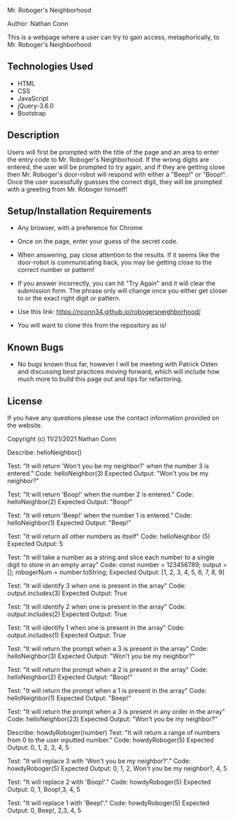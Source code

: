 Mr. Roboger's Neighborhood

Author: Nathan Conn

This is a webpage where a user can try to gain access, metaphorically, to Mr. Roboger's Neighborhood

## Technologies Used

* HTML
* CSS
* JavaScript
* jQuery-3.6.0
* Bootstrap

## Description

Users will first be prompted with the title of the page and an area to enter the entry code to Mr. Roboger's Neighborhood. If the wrong digits are entered, the user will be prompted to try again, and if they are getting close then Mr. Roboger's door-robot will respond with either a "Beep!" or "Boop!". Once the user sucessfully guesses the correct digit, they will be prompted with a greeting from Mr. Roboger himself!

## Setup/Installation Requirements

* Any browser, with a preference for Chrome

* Once on the page, enter your guess of the secret code.

* When answering, pay close attention to the results. If it seems like the door-robot is communicating back, you may be getting close to the correct number or pattern!

* If you answer incorrectly, you can hit "Try Again" and it will clear the submission form. The phrase only will change once you either get closer to or the exact right digit or pattern.

* Use this link: https://nconn34.github.io/robogersneighborhood/


* You will want to clone this from the repository as is!

## Known Bugs

* No bugs known thus far, however I will be meeting with Patrick Osten and discussing best practices moving forward, which will include how much more to build this page out and tips for refactoring. 

## License

If you have any questions please use the contact information provided on the website.

Copyright (c) 11/21/2021 Nathan Conn 

Describe: helloNeighbor()

Test: "It will return 'Won't you be my neighbor?' when the number 3 is entered."
Code: helloNeighbor(3)
Expected Output: "Won't you be my neighbor?"

Test: "It will return 'Boop!' when the number 2 is entered."
Code: helloNeighbor(2)
Expected Output: "Boop!"

Test: "It will return 'Beep!' when the number 1 is entered."
Code: helloNeighbor(1)
Expected Output: "Beep!"

Test: "It will return all other numbers as itself"
Code: helloNeighbor (5)
Expected Output: 5

Test: "It will take a number as a string and slice each number to a single digit to store in an empty array"
Code: const number = 123456789; output = []; robogerNum = number.toString;
Expected Output: [1, 2, 3, 4, 5, 6, 7, 8, 9]

Test: "It will identify 3 when one is present in the array"
Code: output.includes(3)
Expected Output: True

Test: "It will identify 2 when one is present in the array"
Code: output.includes(2)
Expected Output: True

Test: "It will identify 1 when one is present in the array"
Code: output.includes(1)
Expected Output: True

Test: "It will return the prompt when a 3 is present in the array"
Code: helloNeighbor(3)
Expected Output: "Won't you be my neighbor?"

Test: "It will return the prompt when a 2 is present in the array"
Code: helloNeighbor(2)
Expected Output: "Boop!"

Test: "It will return the prompt when a 1 is present in the array"
Code: helloNeighbor(1)
Expected Output: "Beep!"

Test: "It will return the prompt when a 3 is present in any order in the array"
Code: helloNeighbor(23)
Expected Output: "Won't you be my neighbor?"

Describe: howdyRoboger(number)
Test: "It will return a range of numbers from 0 to the user inputted number."
Code: howdyRoboger(5)
Expected Output: 0, 1, 2, 3, 4, 5

Test: "It will replace 3 with 'Won't you be my neighbor?'."
Code: howdyRoboger(5)
Expected Output: 0, 1, 2, Won't you be my neighbor?, 4, 5

Test: "It will replace 2 with 'Boop!'."
Code: howdyRoboger(5)
Expected Output: 0, 1, Boop!,3, 4, 5

Test: "It will replace 1 with 'Beep!'."
Code: howdyRoboger(5)
Expected Output: 0, Beep!, 2,3, 4, 5